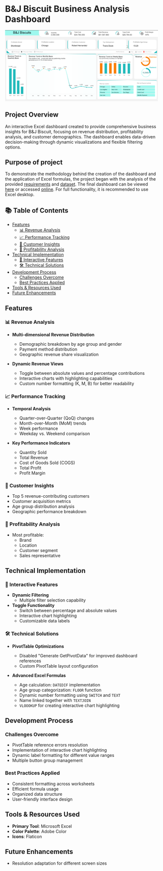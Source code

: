 
# B&J Biscuit Business Analysis Dashboard


![Dashboard1](/images/20250214144701.png)

## Project Overview
An interactive Excel dashboard created to provide comprehensive business insights for B&J Biscuit, focusing on revenue distribution, profitability analysis, and customer demographics. The dashboard enables data-driven decision-making through dynamic visualizations and flexible filtering options.


## Purpose of project
To demonstrate the methodology behind the creation of the dashboard and the application of Excel formulas, the project began with the analysis of the provided [requirements](/B&J%20Biscuit%20Dashboard%20Requirements.pdf) and [dataset](/B&J%20Biscuit%20Practice%20Dataset.xlsx). The final dashboard can be viewed [here](/B&J%20Biscuit%20Portfolio%20Project.xlsm) or accessed [online](https://thurse1-my.sharepoint.com/:x:/g/personal/137890_office365works_net/ERE2_yM2gs9CpR-DlhgBe2sBfz6ZVljIF6-vyBq-OwcjQQ?e=apADMs). For full functionality, it is recommended to use Excel desktop.

## 📚 Table of Contents
- [Features](#features)
    - [📊 Revenue Analysis](#-revenue-analysis)
    - [📈 Performance Tracking](#-performance-tracking)
    - [👥 Customer Insights](#-customer-insights)
    - [🎯 Profitability Analysis](#-profitability-analysis)
- [Technical Implementation](#technical-implementation)
    - [📱 Interactive Features](#-interactive-features)
    - [🛠 Technical Solutions](#-technical-solutions)
- [Development Process](#development-process)
    - [Challenges Overcome](#challenges-overcome)
    - [Best Practices Applied](#best-practices-applied)
- [Tools & Resources Used](#tools--resources-used)
- [Future Enhancements](#future-enhancements)

## Features

### 📊 Revenue Analysis
- **Multi-dimensional Revenue Distribution**
  - Demographic breakdown by age group and gender
  - Payment method distribution
  - Geographic revenue share visualization

- **Dynamic Revenue Views**
  - Toggle between absolute values and percentage contributions
  - Interactive charts with highlighting capabilities
  - Custom number formatting (K, M, B) for better readability

### 📈 Performance Tracking
- **Temporal Analysis**
  - Quarter-over-Quarter (QoQ) changes
  - Month-over-Month (MoM) trends
  - Week performance
  - Weekday vs. Weekend comparison

- **Key Performance Indicators**
  - Quantity Sold
  - Total Revenue
  - Cost of Goods Sold (COGS)
  - Total Profit
  - Profit Margin

### 👥 Customer Insights
- Top 5 revenue-contributing customers
- Customer acquisition metrics
- Age group distribution analysis
- Geographic performance breakdown

### 🎯 Profitability Analysis
- Most profitable:
  - Brand
  - Location
  - Customer segment
  - Sales representative

## Technical Implementation

### 📱 Interactive Features
- **Dynamic Filtering**
    - Multiple filter selection capability
- **Toggle Functionality**
    - Switch between percentage and absolute values
    - Interactive chart highlighting
    - Customizable data labels
  

### 🛠 Technical Solutions
- **PivotTable Optimizations**
    - Disabled "Generate GetPivotData" for improved dashboard references
    - Custom PivotTable layout configuration

- **Advanced Excel Formulas**
    - Age calculation: `DATEDIF` implementation
    - Age group categorization: `FLOOR` function
    - Dynamic number formatting using `SWITCH` and `TEXT`
    - Name linked together with `TEXTJOIN`
    - `VLOOOKUP` for creating interactive chart highlighting 


## Development Process

### Challenges Overcome
- PivotTable reference errors resolution
- Implementation of interactive chart highlighting
- Dynamic label formatting for different value ranges
- Multiple button group management

### Best Practices Applied
- Consistent formatting across worksheets
- Efficient formula usage
- Organized data structure
- User-friendly interface design

## Tools & Resources Used
- **Primary Tool**: Microsoft Excel
- **Color Palette**: Adobe Color
- **Icons**: Flaticon

## Future Enhancements
- Resolution adaptation for different screen sizes
